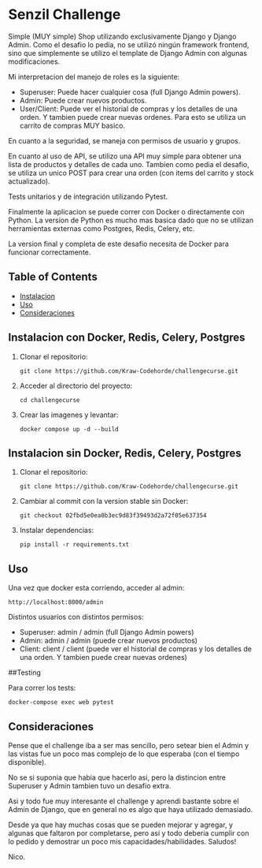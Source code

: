 # Senzil Challenge

Simple (MUY simple) Shop utilizando exclusivamente Django y Django Admin. 
Como el desafio lo pedía, no se utilizó ningún framework frontend, sino que simplemente se utilizo el template de Django Admin con algunas modificaciones.

Mi interpretacion del manejo de roles es la siguiente: 
- Superuser: Puede hacer cualquier cosa (full Django Admin powers).
- Admin: Puede crear nuevos productos.
- User/Client: Puede ver el historial de compras y los detalles de una orden. Y tambien puede crear nuevas ordenes. Para esto se utiliza un carrito de compras MUY basico.

En cuanto a la seguridad, se maneja con permisos de usuario y grupos.

En cuanto al uso de API, se utilizo una API muy simple para obtener una lista de productos y detalles de cada uno. Tambien como pedia el desafio, se utiliza un unico POST para crear una orden (con items del carrito y stock actualizado).

Tests unitarios y de integración utilizando Pytest.

Finalmente la aplicacion se puede correr con Docker o directamente con Python. La version de Python es mucho mas basica dado que no se utilizan herramientas externas como Postgres, Redis, Celery, etc.

La version final y completa de este desafio necesita de Docker para funcionar correctamente.


## Table of Contents

- [Instalacion](#instalacion)
- [Uso](#uso)
- [Consideraciones](#consideraciones)

## Instalacion con Docker, Redis, Celery, Postgres

1. Clonar el repositorio:
   ```
   git clone https://github.com/Kraw-Codehorde/challengecurse.git
   ```
2. Acceder al directorio del proyecto:
   ```   
   cd challengecurse
   ```
3. Crear las imagenes y levantar:
   ```
   docker compose up -d --build
   ```
## Instalacion sin Docker, Redis, Celery, Postgres

1. Clonar el repositorio:
   ```
   git clone https://github.com/Kraw-Codehorde/challengecurse.git
   ```
2. Cambiar al commit con la version stable sin Docker:
   ```
   git checkout 02fbd5e0ea0b3ec9d83f39493d2a72f05e637354
   ```
3. Instalar dependencias:
   ```
   pip install -r requirements.txt
   ```

## Uso

Una vez que docker esta corriendo, acceder al admin:
```
http://localhost:8000/admin
```
Distintos usuarios con distintos permisos:
- Superuser: admin / admin (full Django Admin powers)
- Admin: admin / admin (puede crear nuevos productos)
- Client: client / client (puede ver el historial de compras y los detalles de una orden. Y tambien puede crear nuevas ordenes)

##Testing

Para correr los tests:
```
docker-compose exec web pytest
```

## Consideraciones

Pense que el challenge iba a ser mas sencillo, pero setear bien el Admin y las vistas fue un poco mas complejo de lo que esperaba (con el tiempo disponible).

No se si suponia que habia que hacerlo asi, pero la distincion entre Superuser y Admin tambien tuvo un desafio extra.

Asi y todo fue muy interesante el challenge y aprendi bastante sobre el Admin de Django, que en general no es algo que haya utilizado demasiado.

Desde ya que hay muchas cosas que se pueden mejorar y agregar, y algunas que faltaron por completarse, pero asi y todo deberia cumplir con lo pedido y demostrar un poco mis capacidades/habilidades. Saludos!

Nico.
